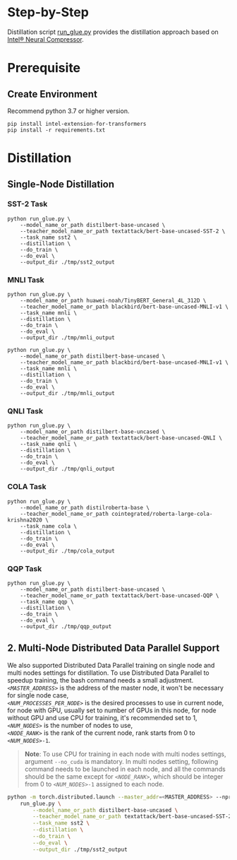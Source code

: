 Step-by-Step​
============
Distillation script [run_glue.py](./run_glue.py) provides the distillation approach based on [Intel® Neural Compressor](https://github.com/intel/neural-compressor).

# Prerequisite​

## Create Environment​
Recommend python 3.7 or higher version.
```shell
pip install intel-extension-for-transformers
pip install -r requirements.txt
```

# Distillation
## Single-Node Distillation

### SST-2 Task
```
python run_glue.py \
    --model_name_or_path distilbert-base-uncased \
    --teacher_model_name_or_path textattack/bert-base-uncased-SST-2 \
    --task_name sst2 \
    --distillation \
    --do_train \
    --do_eval \
    --output_dir ./tmp/sst2_output
``` 

### MNLI Task
```
python run_glue.py \
    --model_name_or_path huawei-noah/TinyBERT_General_4L_312D \
    --teacher_model_name_or_path blackbird/bert-base-uncased-MNLI-v1 \
    --task_name mnli \
    --distillation \
    --do_train \
    --do_eval \
    --output_dir ./tmp/mnli_output
``` 

```
python run_glue.py \
    --model_name_or_path distilbert-base-uncased \
    --teacher_model_name_or_path blackbird/bert-base-uncased-MNLI-v1 \
    --task_name mnli \
    --distillation \
    --do_train \
    --do_eval \
    --output_dir ./tmp/mnli_output
```

### QNLI Task
```
python run_glue.py \
    --model_name_or_path distilbert-base-uncased \
    --teacher_model_name_or_path textattack/bert-base-uncased-QNLI \
    --task_name qnli \
    --distillation \
    --do_train \
    --do_eval \
    --output_dir ./tmp/qnli_output
``` 

### COLA Task
```
python run_glue.py \
    --model_name_or_path distilroberta-base \
    --teacher_model_name_or_path cointegrated/roberta-large-cola-krishna2020 \
    --task_name cola \
    --distillation \
    --do_train \
    --do_eval \
    --output_dir ./tmp/cola_output
```

### QQP Task
```
python run_glue.py \
    --model_name_or_path distilbert-base-uncased \
    --teacher_model_name_or_path textattack/bert-base-uncased-QQP \
    --task_name qqp \
    --distillation \
    --do_train \
    --do_eval \
    --output_dir ./tmp/qqp_output
```


## 2. Multi-Node Distributed Data Parallel Support

We also supported Distributed Data Parallel training on single node and multi nodes settings for distillation. To use Distributed Data Parallel to speedup training, the bash command needs a small adjustment.
<br>
*`<MASTER_ADDRESS>`* is the address of the master node, it won't be necessary for single node case,
<br>
*`<NUM_PROCESSES_PER_NODE>`* is the desired processes to use in current node, for node with GPU, usually set to number of GPUs in this node, for node without GPU and use CPU for training, it's recommended set to 1,
<br>
*`<NUM_NODES>`* is the number of nodes to use,
<br>
*`<NODE_RANK>`* is the rank of the current node, rank starts from 0 to *`<NUM_NODES>`*`-1`.
<br>

 >**Note**: To use CPU for training in each node with multi nodes settings, argument `--no_cuda` is mandatory. In multi nodes setting, following command needs to be launched in each node, and all the commands should be the same except for *`<NODE_RANK>`*, which should be integer from 0 to *`<NUM_NODES>`*`-1` assigned to each node.

```bash
python -m torch.distributed.launch --master_addr=<MASTER_ADDRESS> --nproc_per_node=<NUM_PROCESSES_PER_NODE> --nnodes=<NUM_NODES> --node_rank=<NODE_RANK> \
    run_glue.py \
        --model_name_or_path distilbert-base-uncased \
        --teacher_model_name_or_path textattack/bert-base-uncased-SST-2 \
        --task_name sst2 \
        --distillation \
        --do_train \
        --do_eval \
        --output_dir ./tmp/sst2_output
```
